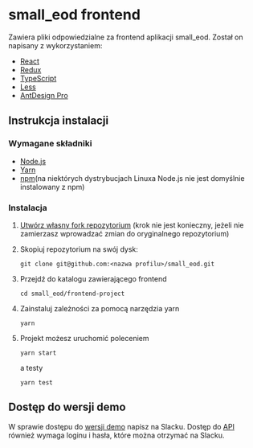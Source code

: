 # small_eod frontend

Zawiera pliki odpowiedzialne za frontend aplikacji small_eod.
Został on napisany z wykorzystaniem:

- [React](https://reactjs.org/)
- [Redux](https://redux.js.org/)
- [TypeScript](https://www.typescriptlang.org/)
- [Less](http://lesscss.org/)
- [AntDesign Pro](https://pro.ant.design/)

## Instrukcja instalacji

### Wymagane składniki

- [Node.js](https://nodejs.org/en/download/)
- [Yarn](https://yarnpkg.com/getting-started/install)
- [npm](https://www.npmjs.com/get-npm)(na niektórych dystrybucjach Linuxa Node.js nie jest domyślnie instalowany z npm)

### Instalacja

1. [Utwórz własny fork repozytorium](https://docs.github.com/en/free-pro-team@latest/github/getting-started-with-github/fork-a-repo)
(krok nie jest konieczny, jeżeli nie zamierzasz wprowadzać zmian do oryginalnego repozytorium)

2. Skopiuj repozytorium na swój dysk:

    ```shell
    git clone git@github.com:<nazwa profilu>/small_eod.git
    ```

3. Przejdź do katalogu zawierającego frontend

   ```shell
   cd small_eod/frontend-project
   ```

4. Zainstaluj zależności za pomocą narzędzia yarn

   ```shell
   yarn
   ```

5. Projekt możesz uruchomić poleceniem

   ```shell
   yarn start
   ```

   a testy

   ```shell
   yarn test
   ```

## Dostęp do wersji demo

W sprawie dostępu do [wersji demo](https://demo.small-eod.siecobywatelska.pl/admin/) napisz na Slacku.
Dostęp do [API](https://api.dev.small-eod.siecobywatelska.pl/api/docs/) również wymaga loginu i hasła,
które można otrzymać na Slacku.
